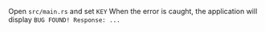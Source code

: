 Open `src/main.rs` and set `KEY`
When the error is caught, the application will display `BUG FOUND! Response: ...`
